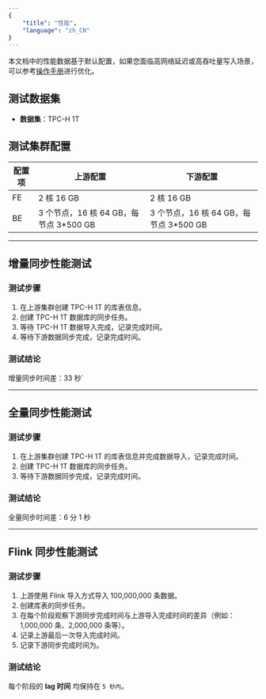 ```yaml
---
{
    "title": "性能",
    "language": "zh_CN"
}
---
```


<!--
Licensed to the Apache Software Foundation (ASF) under one
or more contributor license agreements.  See the NOTICE file
distributed with this work for additional information
regarding copyright ownership.  The ASF licenses this file
to you under the Apache License, Version 2.0 (the
"License"); you may not use this file except in compliance
with the License.  You may obtain a copy of the License at

  http://www.apache.org/licenses/LICENSE-2.0

Unless required by applicable law or agreed to in writing,
software distributed under the License is distributed on an
"AS IS" BASIS, WITHOUT WARRANTIES OR CONDITIONS OF ANY
KIND, either express or implied.  See the License for the
specific language governing permissions and limitations
under the License.
-->

本文档中的性能数据基于默认配置，如果您面临高网络延迟或高吞吐量写入场景，可以参考[操作手册](manual.md)进行优化。

## 测试数据集
- **数据集**：TPC-H 1T

## 测试集群配置

| 配置项   | 上游配置                              | 下游配置                              |
|----------|--------------------------------------|--------------------------------------|
| FE       | 2 核 16 GB                          | 2 核 16 GB                          |
| BE       | 3 个节点，16 核 64 GB，每节点 3*500 GB | 3 个节点，16 核 64 GB，每节点 3*500 GB |

---

## 增量同步性能测试

### 测试步骤

1. 在上游集群创建 TPC-H 1T 的库表信息。
2. 创建 TPC-H 1T 数据库的同步任务。
3. 等待 TPC-H 1T 数据导入完成，记录完成时间。
4. 等待下游数据同步完成，记录完成时间。

### 测试结论
增量同步时间差：33 秒`

---

## 全量同步性能测试

### 测试步骤
1. 在上游集群创建 TPC-H 1T 的库表信息并完成数据导入，记录完成时间。
2. 创建 TPC-H 1T 数据库的同步任务。
3. 等待下游数据同步完成，记录完成时间。

### 测试结论
全量同步时间差：6 分 1 秒

---

## Flink 同步性能测试

### 测试步骤
1. 上游使用 Flink 导入方式导入 100,000,000 条数据。
2. 创建库表的同步任务。
3. 在每个阶段观察下游同步完成时间与上游导入完成时间的差异（例如：1,000,000 条、2,000,000 条等）。
4. 记录上游最后一次导入完成时间。
5. 记录下游同步完成时间为。

### 测试结论
每个阶段的 **lag 时间** 均保持在 `5 秒内`。

